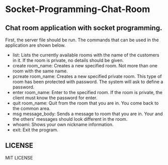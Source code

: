 # Socket-Programming-Chat-Room
## Chat room application with socket programming. 
First, the server file should be run. The commands that can be used in the application are shown below.
- list: Lists the currently available rooms with the name of the customers in it. If the
room is private, no details should be given.
- create room_name: Creates a new specified room. Not more than one room with
the same name.
- pcreate room_name: Creates a new specified private room. This type of room has
been protected with password. The system will ask to define a password.
- enter room_name: Enter to the specified room. If the room is private, the client
must know the password for enter.
- quit room_name: Quit from the room that you are in. You come back to the
common area.
- msg message_body: Sends a message to room that you are in. Your and the
others' messages should look different in the room.
- whoami: Shows your own nickname information.
- exit: Exit the program.

## LICENSE
MIT LICENSE
